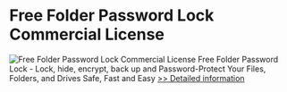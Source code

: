 # Free Folder Password Lock Commercial License
![Free Folder Password Lock Commercial License](https://mycommerce.akamaized.net/api/pimages/P300960221/BIG/300960221.PNG)
Free Folder Password Lock - Lock, hide, encrypt, back up and Password-Protect Your Files, Folders, and Drives Safe, Fast and Easy
[>> Detailed information](https://secure.shareit.com/shareit/product.html?productid=300960221&affiliateid=200057808)